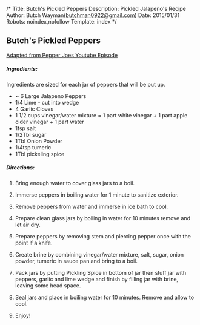 /*
Title: Butch's Pickled Peppers
Description:  Pickled Jalapeno's Recipe
Author: Butch Wayman(butchman0922@gmail.com)
Date: 2015/01/31
Robots: noindex,nofollow
Template: index
*/

## Butch's Pickled Peppers

[Adapted from  Pepper Joes Youtube Episode](https://www.youtube.com/watch?v=f027mZ9ABlo)

##### Ingredients:

Ingredients are sized for each jar of peppers that will be put up.

* ~ 6 Large Jalapeno Peppers
* 1/4 Lime - cut into wedge
* 4 Garlic Cloves
* 1 1/2 cups vinegar/water mixture 
    = 1 part white vinegar + 1 part apple cider vinegar + 1 part water 
* 1tsp salt
* 1/2Tbl sugar 
* 1Tbl Onion Powder
* 1/4tsp tumeric
* 1Tbl pickeling spice

##### Directions:

1. Bring enough water to cover glass jars to a boil.

2. Immerse peppers in boiling water for 1 minute to sanitize exterior.

3. Remove peppers from water and immerse in ice bath to cool.

4. Prepare clean glass jars by boiling in water for 10 minutes remove and let air dry.

5. Prepare peppers by removing stem and piercing pepper once with the point if a knife.

6. Create brine by combining vinegar/water mixture, salt, sugar, onion powder, tumeric in sauce pan and bring to a boil.

7. Pack jars by putting Pickling Spice in bottom of jar then stuff jar with peppers, garlic and lime wedge and finish by filling jar with brine, leaving some head space.

8. Seal jars and place in boiling water for 10 minutes. Remove and allow to cool.

9. Enjoy!
